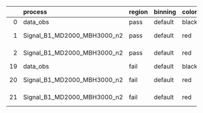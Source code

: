 |    | process                     | region   | binning   | color   | process_type   |   scale | variation   | source_filename                                                     | source_histname   | alias                       | title     |   combine_idx |     lnN |   shapes | syst_type   |   direction |   variation_alias |
|---:|:----------------------------|:---------|:----------|:--------|:---------------|--------:|:------------|:--------------------------------------------------------------------|:------------------|:----------------------------|:----------|--------------:|--------:|---------:|:------------|------------:|------------------:|
|  0 | data_obs                    | pass     | default   | black   | DATA           |       1 | nominal     | ./histograms_for_2DAlphabet_v4//BH_Data.root                        | hpass             | Data                        | Data      |           nan | nan     |      nan | nan         |         nan |               nan |
|  1 | Signal_B1_MD2000_MBH3000_n2 | pass     | default   | red     | SIGNAL         |       1 | lumi        | ./histograms_for_2DAlphabet_v4//BH_Signal_B1_MD2000_MBH3000_n2.root | hpass             | Signal_B1_MD2000_MBH3000_n2 | BH signal |           nan |   1.016 |      nan | lnN         |         nan |               nan |
|  2 | Signal_B1_MD2000_MBH3000_n2 | pass     | default   | red     | SIGNAL         |       1 | nominal     | ./histograms_for_2DAlphabet_v4//BH_Signal_B1_MD2000_MBH3000_n2.root | hpass             | Signal_B1_MD2000_MBH3000_n2 | BH signal |           nan | nan     |      nan | nan         |         nan |               nan |
| 19 | data_obs                    | fail     | default   | black   | DATA           |       1 | nominal     | ./histograms_for_2DAlphabet_v4//BH_Data.root                        | hfail             | Data                        | Data      |           nan | nan     |      nan | nan         |         nan |               nan |
| 20 | Signal_B1_MD2000_MBH3000_n2 | fail     | default   | red     | SIGNAL         |       1 | lumi        | ./histograms_for_2DAlphabet_v4//BH_Signal_B1_MD2000_MBH3000_n2.root | hfail             | Signal_B1_MD2000_MBH3000_n2 | BH signal |           nan |   1.016 |      nan | lnN         |         nan |               nan |
| 21 | Signal_B1_MD2000_MBH3000_n2 | fail     | default   | red     | SIGNAL         |       1 | nominal     | ./histograms_for_2DAlphabet_v4//BH_Signal_B1_MD2000_MBH3000_n2.root | hfail             | Signal_B1_MD2000_MBH3000_n2 | BH signal |           nan | nan     |      nan | nan         |         nan |               nan |